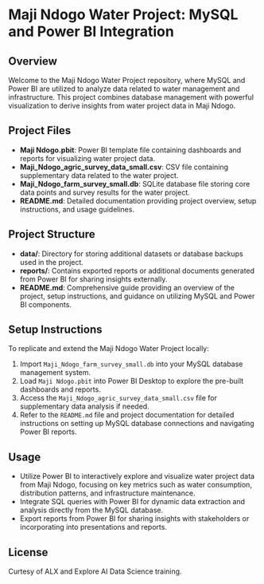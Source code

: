# Maji Ndogo Water Project: MySQL and Power BI Integration

## Overview
Welcome to the Maji Ndogo Water Project repository, where MySQL and Power BI are utilized to analyze data related to water management and infrastructure. This project combines database management with powerful visualization to derive insights from water project data in Maji Ndogo.

## Project Files
- **Maji Ndogo.pbit**: Power BI template file containing dashboards and reports for visualizing water project data.
- **Maji_Ndogo_agric_survey_data_small.csv**: CSV file containing supplementary data related to the water project.
- **Maji_Ndogo_farm_survey_small.db**: SQLite database file storing core data points and survey results for the water project.
- **README.md**: Detailed documentation providing project overview, setup instructions, and usage guidelines.

## Project Structure
- **data/**: Directory for storing additional datasets or database backups used in the project.
- **reports/**: Contains exported reports or additional documents generated from Power BI for sharing insights externally.
- **README.md**: Comprehensive guide providing an overview of the project, setup instructions, and guidance on utilizing MySQL and Power BI components.

## Setup Instructions
To replicate and extend the Maji Ndogo Water Project locally:
1. Import `Maji_Ndogo_farm_survey_small.db` into your MySQL database management system.
2. Load `Maji Ndogo.pbit` into Power BI Desktop to explore the pre-built dashboards and reports.
3. Access the `Maji_Ndogo_agric_survey_data_small.csv` file for supplementary data analysis if needed.
4. Refer to the `README.md` file and project documentation for detailed instructions on setting up MySQL database connections and navigating Power BI reports.

## Usage
- Utilize Power BI to interactively explore and visualize water project data from Maji Ndogo, focusing on key metrics such as water consumption, distribution patterns, and infrastructure maintenance.
- Integrate SQL queries with Power BI for dynamic data extraction and analysis directly from the MySQL database.
- Export reports from Power BI for sharing insights with stakeholders or incorporating into presentations and reports.

## License
Curtesy of ALX and Explore AI Data Science training.
